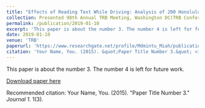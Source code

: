 ```yaml
---
title: "Effects of Reading Text While Driving: Analysis of 200 Honolulu Taxi Drivers on a Simulator"
collection: Presented 98th Annual TRB Meeting, Washington DC(TRB Conference)
permalink: /publication/2019-01-10
excerpt: 'This paper is about the number 3. The number 4 is left for future work.'
date: 2019-01-10
venue: 'TRB'
paperurl: 'https://www.researchgate.net/profile/Mdmintu_Miah/publication/331907255_19-00176_Effects_of_Reading_Text_While_Driving_Analysis_of_200_Honolulu_Taxi_Drivers_on_a_Simulator/links/5c93bedf92851cf0ae8e994c/19-00176-Effects-of-Reading-Text-While-Driving-Analysis-of-200-Honolulu-Taxi-Drivers-on-a-Simulator.pdf'
citation: 'Your Name, You. (2015). &quot;Paper Title Number 3.&quot; <i>Journal 1</i>. 1(3).'
---
```

This paper is about the number 3. The number 4 is left for future work.

[Download paper here](https://www.researchgate.net/profile/Mdmintu_Miah/publication/331907255_19-00176_Effects_of_Reading_Text_While_Driving_Analysis_of_200_Honolulu_Taxi_Drivers_on_a_Simulator/links/5c93bedf92851cf0ae8e994c/19-00176-Effects-of-Reading-Text-While-Driving-Analysis-of-200-Honolulu-Taxi-Drivers-on-a-Simulator.pdf)

Recommended citation: Your Name, You. (2015). "Paper Title Number 3." <i>Journal 1</i>. 1(3).
